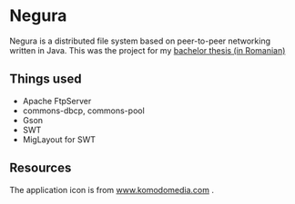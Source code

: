 Negura
======

Negura is a distributed file system based on peer-to-peer networking written in
Java. This was the project for my [bachelor thesis (in Romanian)](https://github.com/paul-nechifor/Negura/raw/master/doc/licen%C8%9B%C4%83/licen%C8%9B%C4%83.pdf)

Things used
-----------

* Apache FtpServer
* commons-dbcp, commons-pool
* Gson
* SWT
* MigLayout for SWT

Resources
---------

The application icon is from www.komodomedia.com .
